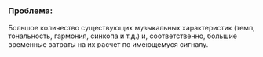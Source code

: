 ﻿### Проблема:
Большое количество существующих музыкальных характеристик (темп, тональность, гармония, синкопа и т.д.) и, соответственно, большие временные затраты на их расчет по имеющемуся сигналу.
